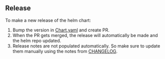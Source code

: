 ## Release

To make a new release of the helm chart:
1. Bump the version in [Chart.yaml](helm-charts/splunk-otel-collector/Chart.yaml) and create PR.
2. When the PR gets merged, the release will automatically be made and the helm repo updated.
3. Release notes are not populated automatically. So make sure to update them manually using the notes from [CHANGELOG](./CHANGELOG.md).
